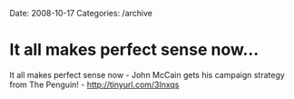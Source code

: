 Date: 2008-10-17
Categories: /archive

# It all makes perfect sense now...

It all makes perfect sense now - John McCain gets his campaign strategy from The Penguin! - http://tinyurl.com/3lnxqs

